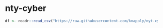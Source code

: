 # nty-cyber

```r
df <- readr::read_csv("https://raw.githubusercontent.com/knapply/nyt-cyber/master/nyt_df.csv")
```
